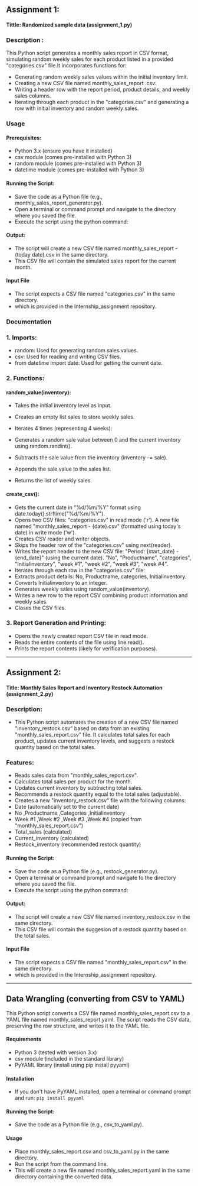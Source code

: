 ## Assignment 1:
  #### Tittle: Randomized sample data (assignment_1.py)
### Description :
   This Python script generates a monthly sales report in CSV format, simulating random weekly sales for each product listed in a provided "categories.csv" file.It incorporates functions for:

- Generating random weekly sales values within the initial inventory limit.
- Creating a new CSV file named monthly_sales_report .csv.
- Writing a header row with the report period, product details, and weekly sales columns.
- Iterating through each product in the "categories.csv" and generating a row with initial inventory and random weekly sales.

### Usage
#### Prerequisites:

- Python 3.x (ensure you have it installed)
- csv module (comes pre-installed with Python 3)
- random module (comes pre-installed with Python 3)
- datetime module (comes pre-installed with Python 3)
#### Running the Script:

- Save the code as a Python file (e.g., monthly_sales_report_generator.py).
- Open a terminal or command prompt and navigate to the directory where you saved the file.
- Execute the script using the python command:
#### Output:
- The script will create a new CSV file named monthly_sales_report -(today date).csv in the same directory.
- This CSV file will contain the simulated sales report for the current month.
#### Input File
- The script expects a CSV file named "categories.csv" in the same directory.
- which is provided in the Internship_assignment repository.


### Documentation
### 1. Imports:
- random: Used for generating random sales values.
- csv: Used for reading and writing CSV files.
- from datetime import date: Used for getting the current date.

### 2. Functions:
#### random_value(inventory):
- Takes the initial inventory level as input.
- Creates an empty list sales to store weekly sales.

- Iterates 4 times (representing 4 weeks):
- Generates a random sale value between 0 and the current inventory using random.randint().
- Subtracts the sale value from the inventory (inventory -= sale).
- Appends the sale value to the sales list.
- Returns the list of weekly sales.
#### create_csv():
- Gets the current date in "%d/%m/%Y" format using date.today().strftime("%d/%m/%Y").
- Opens two CSV files:
 "categories.csv" in read mode ('r').
  A new file named "monthly_sales_report - {date}.csv" (formatted using today's date) in write mode ('w').
- Creates CSV reader and writer objects.
- Skips the header row of the "categories.csv" using next(reader).
- Writes the report header to the new CSV file:
 "Period: {start_date} - {end_date}" (using the current date).
 "No", "Productname", "categories", "Initialinventory", "week #1", "week #2", "week #3", "week #4".
- Iterates through each row in the "categories.csv" file:
- Extracts product details: No, Productname, categories, Initialinventory.
- Converts Initialinventory to an integer.
- Generates weekly sales using random_value(inventory).
- Writes a new row to the report CSV combining product information and weekly sales.
- Closes the CSV files.
### 3. Report Generation and Printing:

- Opens the newly created report CSV file in read mode.
- Reads the entire contents of the file using line.read().
- Prints the report contents (likely for verification purposes).
------------------------------------------------------------------------------------------------
## Assignment 2:
  #### Title: Monthly Sales Report and Inventory Restock Automation (assignment_2.py)

### Description:

- This Python script automates the creation of a new CSV file named "inventory_restock.csv" based on data from an existing "monthly_sales_report.csv" file. It calculates total sales for each product, updates current inventory levels, and suggests a restock quantity based on the total sales.

### Features:

- Reads sales data from "monthly_sales_report.csv".
- Calculates total sales per product for the month.
- Updates current inventory by subtracting total sales.
- Recommends a restock quantity equal to the total sales (adjustable).
- Creates a new "inventory_restock.csv" file with the following columns:
- Date (automatically set to the current date)
- No ,Productname ,Categories ,Initialinventory
- Week #1 ,Week #2 ,Week #3 ,Week #4 (copied from "monthly_sales_report.csv")
- Total_sales (calculated)
- Current_inventory (calculated)
- Restock_inventory (recommended restock quantity)

#### Running the Script:

- Save the code as a Python file (e.g., restock_generator.py).
- Open a terminal or command prompt and navigate to the directory where you saved the file.
- Execute the script using the python command:
#### Output:
- The script will create a new CSV file named inventory_restock.csv in the same directory.
- This CSV file will contain the  suggesion of  a restock quantity based on the total sales. 
#### Input File
- The script expects a CSV file named "monthly_sales_report.csv" in the same directory.
- which is provided in the Internship_assignment repository.
-----------------------------------------------------------------------------------------------------
## Data Wrangling (converting from CSV to YAML)
This Python script converts a CSV file named monthly_sales_report.csv to a YAML file named monthly_sales_report.yaml. The script reads the CSV data, preserving the row structure, and writes it to the YAML file.

#### Requirements
- Python 3 (tested with version 3.x)
- csv module (included in the standard library)
- PyYAML library (install using pip install pyyaml)

#### Installation
- If you don't have PyYAML installed, open a terminal or command prompt and run:
  `pip install pyyaml`
#### Running the Script:  
- Save the code as a Python file (e.g., csv_to_yaml.py).
#### Usage
- Place monthly_sales_report.csv and csv_to_yaml.py in the same directory.
- Run the script from the command line.
- This will create a new file named monthly_sales_report.yaml in the same directory containing the converted data.



